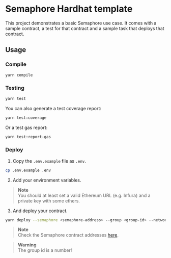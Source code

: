 # Semaphore Hardhat template

This project demonstrates a basic Semaphore use case. It comes with a sample contract, a test for that contract and a sample task that deploys that contract.

## Usage

### Compile

```bash
yarn compile
```

### Testing

```bash
yarn test
```

You can also generate a test coverage report:

```bash
yarn test:coverage
```

Or a test gas report:

```bash
yarn test:report-gas
```

### Deploy

1. Copy the `.env.example` file as `.env`.

```bash
cp .env.example .env
```

2. Add your environment variables.

> **Note**  
> You should at least set a valid Ethereum URL (e.g. Infura) and a private key with some ethers.

3. And deploy your contract.

```bash
yarn deploy --semaphore <semaphore-address> --group <group-id> --network sepolia
```

> **Note**  
> Check the Semaphore contract addresses [here](https://docs.semaphore.pse.dev/deployed-contracts#semaphore).

> **Warning**  
> The group id is a number!
